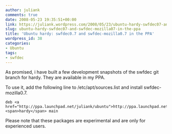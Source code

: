 ```yaml
---
author: juliank
comments: true
date: 2008-05-23 19:35:51+00:00
link: https://juliank.wordpress.com/2008/05/23/ubuntu-hardy-swfdec07-and-swfdec-mozilla07-in-the-ppa/
slug: ubuntu-hardy-swfdec07-and-swfdec-mozilla07-in-the-ppa
title: 'Ubuntu hardy: swfdec0.7 and swfdec-mozilla0.7 in the PPA'
wordpress_id: 38
categories:
- Ubuntu
tags:
- swfdec
---
```


As promised, i have built a few development snapshots of the swfdec git branch for hardy. They are available in my PPA.

To use it, add the following line to /etc/apt/sources.list and install swfdec-mozilla0.7.

    
    deb <a href="http://ppa.launchpad.net/juliank/ubuntu">http://ppa.launchpad.net/juliank/ubuntu</a> <span>hardy</span> main



Please note that these packages are experimental and are only for experienced users.
